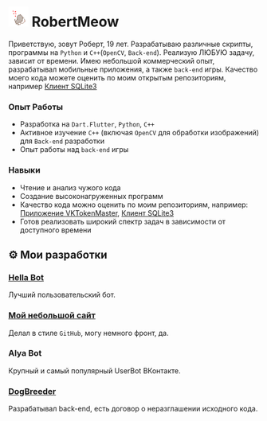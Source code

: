 # <img height="40" width="40" src="https://raw.githubusercontent.com/RobertMeow/RobertMeow/master/files/meow.gif"/> RobertMeow
Приветствую, зовут Роберт, 19 лет. Разрабатываю различные скрипты, программы на `Python` и `C++`(`OpenCV`, `Back-end`). Реализую ЛЮБУЮ задачу, зависит от времени. Имею небольшой коммерческий опыт, разрабатывал мобильные приложения, а также `back-end` игры. Качество моего кода можете оценить по моим открытым репозиториям, например [Клиент SQLite3](https://github.com/RobertMeow/sqlite_sync)

### Опыт Работы
- Разработка на `Dart.Flutter`, `Python`, `C++`
- Активное изучение `C++` (включая `OpenCV` для обработки изображений) для `Back-end` разработки
- Опыт работы над `back-end` игры

### Навыки
- Чтение и анализ чужого кода
- Создание высоконагруженных программ
- Качество кода можно оценить по моим репозиториям, например:  [Приложение VKTokenMaster](https://github.com/RobertMeow/VKTokenMaster), [Клиент SQLite3](https://github.com/RobertMeow/sqlite_sync)
- Готов реализовать широкий спектр задач в зависимости от доступного времени

## ⚙ Мои разработки
### [Hella Bot](https://hella.team)
Лучший пользовательский бот.
### [Мой небольшой сайт](https://berht.dev)
Делал в стиле `GitHub`, могу немного фронт, да.
### Alya Bot
Крупный и самый популярный UserBot ВКонтакте.
### [DogBreeder](https://vk.com/dogbreedergame)
Разрабатывал back-end, есть договор о неразглашении исходного кода.
